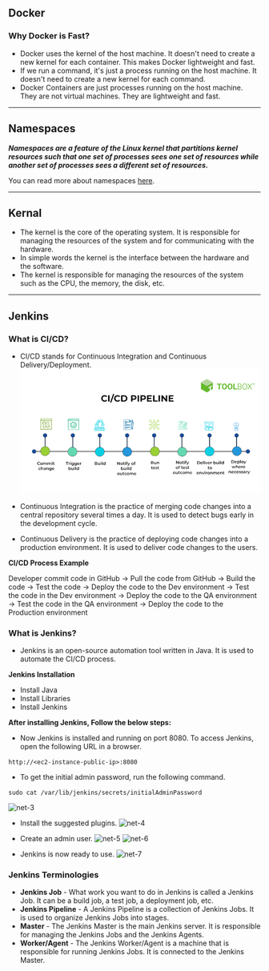 ## Docker

### Why Docker is Fast? 

- Docker uses the kernel of the host machine. It doesn't need to create a new kernel for each container. This makes Docker lightweight and fast.
- If we run a command, it's just a process running on the host machine. It doesn't need to create a new kernel for each command.
- Docker Containers are just processes running on the host machine. They are not virtual machines. They are lightweight and fast.

---

## Namespaces

***Namespaces are a feature of the Linux kernel that partitions kernel resources such that one set of processes sees one set of resources while another set of processes sees a different set of resources.***

You can read more about namespaces [here](https://www.nginx.com/blog/what-are-namespaces-cgroups-how-do-they-work/).

---

## Kernal

- The kernel is the core of the operating system. It is responsible for managing the resources of the system and for communicating with the hardware.
- In simple words the kernel is the interface between the hardware and the software.
- The kernel is responsible for managing the resources of the system such as the CPU, the memory, the disk, etc.

---

## Jenkins

### What is CI/CD?

- CI/CD stands for Continuous Integration and Continuous Delivery/Deployment.
![Alt text](image.png)

- Continuous Integration is the practice of merging code changes into a central repository several times a day. It is used to detect bugs early in the development cycle.
- Continuous Delivery is the practice of deploying code changes into a production environment. It is used to deliver code changes to the users.

**CI/CD Process Example**


Developer commit code in GitHub -> Pull the code from GitHub -> Build the code -> Test the code -> Deploy the code to the Dev environment -> Test the code in the Dev environment -> Deploy the code to the QA environment -> Test the code in the QA environment -> Deploy the code to the Production environment

### What is Jenkins?

- Jenkins is an open-source automation tool written in Java. It is used to automate the CI/CD process.

**Jenkins Installation**

- Install Java
- Install Libraries
- Install Jenkins

**After installing Jenkins, Follow the below steps:**

- Now Jenkins is installed and running on port 8080. To access Jenkins, open the following URL in a browser.
```
http://<ec2-instance-public-ip>:8080
```
- To get the initial admin password, run the following command.
```
sudo cat /var/lib/jenkins/secrets/initialAdminPassword
```
![net-3](https://github.com/mathesh-me/ci-cd-dotnet-app-deployment/assets/144098846/a1074f73-208f-4dca-807c-72fc457942d0)

- Install the suggested plugins.
![net-4](https://github.com/mathesh-me/ci-cd-dotnet-app-deployment/assets/144098846/1581bdb7-f27b-478a-b621-75f42e399ddf)


- Create an admin user.
![net-5](https://github.com/mathesh-me/ci-cd-dotnet-app-deployment/assets/144098846/0d423304-d815-48f2-bc8b-f86fbada4d6f)
![net-6](https://github.com/mathesh-me/ci-cd-dotnet-app-deployment/assets/144098846/b953738a-dc3d-4ebb-9e2a-3b262a3e6191)


- Jenkins is now ready to use.
![net-7](https://github.com/mathesh-me/ci-cd-dotnet-app-deployment/assets/144098846/be442fdc-7040-43c7-b0d7-c21bf7831d55)

### Jenkins Terminologies

- **Jenkins Job** - What work you want to do in Jenkins is called a Jenkins Job. It can be a build job, a test job, a deployment job, etc.
- **Jenkins Pipeline** - A Jenkins Pipeline is a collection of Jenkins Jobs. It is used to organize Jenkins Jobs into stages.
- **Master** - The Jenkins Master is the main Jenkins server. It is responsible for managing the Jenkins Jobs and the Jenkins Agents.
- **Worker/Agent** - The Jenkins Worker/Agent is a machine that is responsible for running Jenkins Jobs. It is connected to the Jenkins Master.



